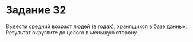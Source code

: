 # Задание 32

Вывести средний возраст людей (в годах), хранящихся в базе данных. Результат округлите до целого в меньшую сторону.